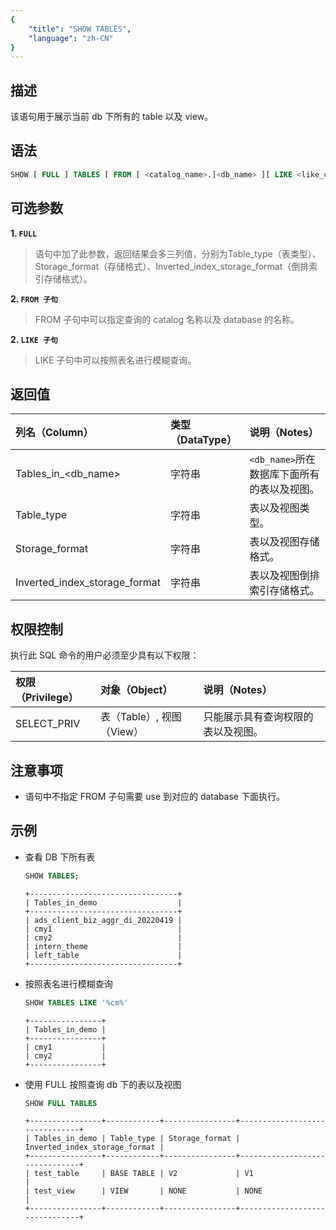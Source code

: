 ```yaml
---
{
    "title": "SHOW TABLES",
    "language": "zh-CN"
}
---
```


<!--
Licensed to the Apache Software Foundation (ASF) under one
or more contributor license agreements.  See the NOTICE file
distributed with this work for additional information
regarding copyright ownership.  The ASF licenses this file
to you under the Apache License, Version 2.0 (the
"License"); you may not use this file except in compliance
with the License.  You may obtain a copy of the License at

  http://www.apache.org/licenses/LICENSE-2.0

Unless required by applicable law or agreed to in writing,
software distributed under the License is distributed on an
"AS IS" BASIS, WITHOUT WARRANTIES OR CONDITIONS OF ANY
KIND, either express or implied.  See the License for the
specific language governing permissions and limitations
under the License.
-->

## 描述

该语句用于展示当前 db 下所有的 table 以及 view。

## 语法

```sql
SHOW [ FULL ] TABLES [ FROM [ <catalog_name>.]<db_name> ][ LIKE <like_condition> ]
```

## 可选参数

**1. `FULL`**
> 语句中加了此参数，返回结果会多三列值，分别为Table_type（表类型）、Storage_format（存储格式）、Inverted_index_storage_format（倒排索引存储格式）。

**2. `FROM 子句`**
> FROM 子句中可以指定查询的 catalog 名称以及 database 的名称。

**2. `LIKE 子句`**
> LIKE 子句中可以按照表名进行模糊查询。

## 返回值

| 列名（Column）          | 类型（DataType） | 说明（Notes）                   |
|:--------------------|:-------------|:----------------------------|
| Tables_in_<db_name> | 字符串          | `<db_name>`所在数据库下面所有的表以及视图。 |
| Table_type | 字符串          | 表以及视图类型。                    |
| Storage_format | 字符串          | 表以及视图存储格式。           |
| Inverted_index_storage_format | 字符串          | 表以及视图倒排索引存储格式。           |

## 权限控制

执行此 SQL 命令的用户必须至少具有以下权限：

| 权限（Privilege） | 对象（Object） | 说明（Notes）         |
|:--------------|:-----------|:------------------|
| SELECT_PRIV    | 表（Table）, 视图（View）    | 只能展示具有查询权限的表以及视图。 |

## 注意事项

- 语句中不指定 FROM 子句需要 use 到对应的 database 下面执行。

## 示例

- 查看 DB 下所有表
    
     ```sql
     SHOW TABLES;
     ```
  
     ```text
     +---------------------------------+
     | Tables_in_demo                  |
     +---------------------------------+
     | ads_client_biz_aggr_di_20220419 |
     | cmy1                            |
     | cmy2                            |
     | intern_theme                    |
     | left_table                      |
     +---------------------------------+
     ```

- 按照表名进行模糊查询

     ```sql
     SHOW TABLES LIKE '%cm%'
     ```
  
     ```text
     +----------------+
     | Tables_in_demo |
     +----------------+
     | cmy1           |
     | cmy2           |
     +----------------+
     ```
  
- 使用 FULL 按照查询 db 下的表以及视图

     ```sql
     SHOW FULL TABLES
     ```

     ```text
     +----------------+------------+----------------+-------------------------------+
     | Tables_in_demo | Table_type | Storage_format | Inverted_index_storage_format |
     +----------------+------------+----------------+-------------------------------+
     | test_table     | BASE TABLE | V2             | V1                            |
     | test_view      | VIEW       | NONE           | NONE                          |
     +----------------+------------+----------------+-------------------------------+
     ```
